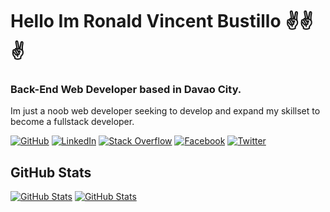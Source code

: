 # Hello Im Ronald Vincent Bustillo ✌️✌️✌️

### Back-End Web Developer based in Davao City.

Im just a noob web developer seeking to develop and expand my skillset to become a fullstack developer.

[![GitHub](https://img.shields.io/badge/GitHub-vincesanityyy-black)](https://github.com/vincesanityyy)
[![LinkedIn](https://img.shields.io/badge/LinkedIn-ronaldvincentbustillo-blue)](https://www.linkedin.com/in/ronald-vincent-bustillo-24a535194/)
[![Stack Overflow](https://img.shields.io/badge/Stack&nbsp;Overflow-vince-orange)](https://stackoverflow.com/users/11667606/vince?tab=profile)
[![Facebook](https://img.shields.io/badge/Facebook-vincentsanityyy-blue)](https://facebook.com/vincentsanityyy)
[![Twitter](https://img.shields.io/badge/Twitter-vincentsanityyy-skyblue)](https://twitter.com/vincentsanityyy)

## GitHub Stats

[![GitHub Stats](https://github-readme-stats.vercel.app/api?username=vincesanityyy&&show_icons=true )]()
[![GitHub Stats](https://github-readme-stats.vercel.app/api/top-langs/?username=vincesanityyy&layout=compact )]()

